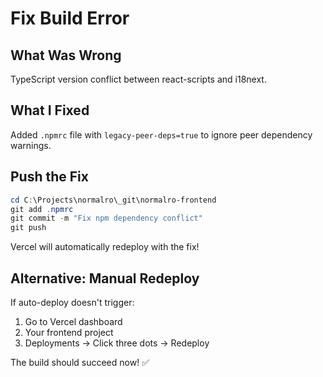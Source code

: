 # Fix Build Error

## What Was Wrong

TypeScript version conflict between react-scripts and i18next.

## What I Fixed

Added `.npmrc` file with `legacy-peer-deps=true` to ignore peer dependency warnings.

## Push the Fix

```powershell
cd C:\Projects\normalro\_git\normalro-frontend
git add .npmrc
git commit -m "Fix npm dependency conflict"
git push
```

Vercel will automatically redeploy with the fix!

## Alternative: Manual Redeploy

If auto-deploy doesn't trigger:
1. Go to Vercel dashboard
2. Your frontend project
3. Deployments → Click three dots → Redeploy

The build should succeed now! ✅


